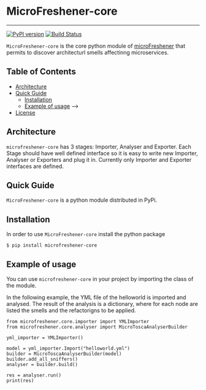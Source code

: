 # MicroFreshener-core

-------
[![PyPI version](https://badge.fury.io/py/microfreshener-core.svg)](https://badge.fury.io/py/microfreshener-core)
[![Build Status](https://travis-ci.org/di-unipi-socc/microFreshener-core.svg?branch=master)](https://travis-ci.org/di-unipi-socc/microFreshener-core)


`MicroFreshener-core` is the core python module of [microFreshener](https://github.com/di-unipi-socc/microFreshener) that permits to discover architecturl smells affectinng  microservices.


## Table of Contents
- [Architecture](#architecture)
- [Quick Guide](#quick-guide)
  * [Installation](#installation)
  * [Example of usage](#example-of-usage) -->
- [License](#license)

## Architecture
`microfreshener-core` has 3 stages: Importer, Analyser and Exporter. Each Stage should have well defined interface so it is easy to write new Importer, Analyser or Exporters and plug it in. Currently only Importer and Exporter interfaces are defined.


## Quick Guide
`MicroFreshener-core` is a python module distributed in PyPi.

## Installation
In order to use `MicroFreshener-core` install the python package

```
$ pip install microfreshener-core
```

## Example of usage
You can use `microfreshener-core` in your project by importing the class of the module.

In the following example, the YML file of the helloworld is imported and analysed.
The result of the analysis is a dictionary, where for each node are listed the smells and the refactorigns to be applied.

```
from microfreshener.core.importer import YMLImporter
from microfreshener.core.analyser import MicroToscaAnalyserBuilder

yml_importer = YMLImporter()

model = yml_importer.Import("helloworld.yml")
builder = MicroToscaAnalyserBuilder(model)
builder.add_all_sniffers()
analyser = builder.build()

res = analyser.run()
print(res)
```